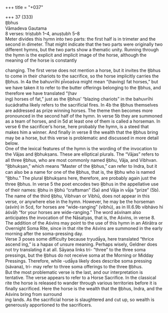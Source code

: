 +++
title = "+037"

+++
37 (333)  
R̥bhus  
Vāmadeva Gautama  
8 verses: triṣṭubh 1–4, anuṣṭubh 5–8  
Meter divides this hymn into two parts: the first half is in trimeter and the second in  dimeter. That might indicate that the two parts were originally two different hymns,  but the two parts show a thematic unity. Running through the hymn is the explicit  and implicit image of the horse, although the meaning of the horse is constantly  

changing. The first verse does not mention a horse, but it invites the R̥bhus to come  in their chariots to the sacrifice, so the horse implicitly carries the R̥bhus. In 4a the  bahuvrīhi pī́voaśva might mean “(having) fat horses,” but we have taken it to refer to  the butter offerings belonging to the R̥bhus, and therefore we have translated “(hav  
ing) horses of fat,” just as the R̥bhus’ “blazing chariots” in the bahuvrīhi śucádratha likely refers to the sacrificial fires. In 4b the R̥bhus themselves are addressed as prize winning horses. The theme then becomes more pronounced in the second half of the  hymn. In verse 5b they are summoned as a team of horses, and in 5d at least one of  them is called a horseman. In verse 6 the sacrificer’s horse, here probably the hymn,  is a steed that makes him a winner. And finally in verse 8 the wealth that the R̥bhus  bring may be a horse, but this verse is problematic and discussed in more detail below.  
One of the lexical features of the hymn is the wording of the invocation to the  Vājas and R̥bhukṣans. These are elliptical plurals. The “Vājas” refers to all three  R̥bhus, who are most commonly named R̥bhu, Vāja, and Vibhvan. “R̥bhukṣan,”  which means “Master of the R̥bhus,” can refer to Indra, but it can also be a  name for one of the R̥bhus, that is, the R̥bhu who is named “R̥bhu.” The plural  R̥bhukṣans here, therefore, are probably again just the three R̥bhus. In verse 5  the poet encodes two R̥bhus in the appellative use of their names: R̥bhu in R̥bhú “craftsman” (5a) and Vāja in vā́ja “prize” (5b). The name of the third R̥bhu,  Vibhvan or Vibhū, does not appear in this verse, or anywhere else in the hymn.  However, he may be the horseman (aśvín) in 5cd, for horses are “wide-ranging”  (vibhú), as in III.6.9b vibhávo hí áśvāḥ “for your horses are wide-ranging.” The  word aśvínam also anticipates the invocation of the Nāsatyas, that is, the Aśvins,  in verse 8. The addition of the Aśvins may point to the use of this hymn in an  Atirātra or Overnight Soma Rite, since in that rite the Aśvins are summoned in  the early morning after the soma-pressing day.  
Verse 3 poses some difficulty because tryudā́ya, here translated “thrice ascend ing,” is a hapax of unsure meaning. Perhaps wisely, Geldner does not try translating  it at all. Sāyaṇa links tri- “three” to the three soma pressings, but the R̥bhus do not  receive soma at the Morning or Midday Pressings. Therefore, while -udā́ya likely  does describe soma pressing (sávana), tri- may refer to three soma offerings to the  three R̥bhus.  
But the most problematic verse is the last, and our interpretation is tentative.  The verse appears to refer to a Horse Sacrifice. In the classical rite the horse is  released to wander through various territories before it is finally sacrificed. Here  the horse is the wealth that the R̥bhus, Indra, and the Aśvins bring from surround  
ing lands. As the sacrificial horse is slaughtered and cut up, so wealth is generously  apportioned to the sacrificers.  